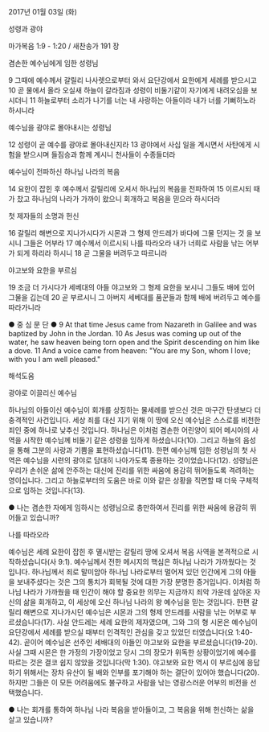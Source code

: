 2017년 01월 03일 (화)

성령과 광야



마가복음 1:9 - 1:20 / 새찬송가 191 장


겸손한 예수님에게 임한 성령님

9 그때에 예수께서 갈릴리 나사렛으로부터 와서 요단강에서 요한에게 세례를 받으시고 10 곧 물에서 올라 오실새 하늘이 갈라짐과 성령이 비둘기같이 자기에게 내려오심을 보시더니 11 하늘로부터 소리가 나기를 너는 내 사랑하는 아들이라 내가 너를 기뻐하노라 하시니라

예수님을 광야로 몰아내시는 성령님

12 성령이 곧 예수를 광야로 몰아내신지라 13 광야에서 사십 일을 계시면서 사탄에게 시험을 받으시며 들짐승과 함께 계시니 천사들이 수종들더라

예수님이 전파하신 하나님 나라의 복음

14 요한이 잡힌 후 예수께서 갈릴리에 오셔서 하나님의 복음을 전파하여 15 이르시되 때가 찼고 하나님의 나라가 가까이 왔으니 회개하고 복음을 믿으라 하시더라

첫 제자들의 소명과 헌신

16 갈릴리 해변으로 지나가시다가 시몬과 그 형제 안드레가 바다에 그물 던지는 것 을 보시니 그들은 어부라 17 예수께서 이르시되 나를 따라오라 내가 너희로 사람을 낚는 어부가 되게 하리라 하시니 18 곧 그물을 버려두고 따르니라

야고보와 요한을 부르심

19 조금 더 가시다가 세베대의 아들 야고보와 그 형제 요한을 보시니 그들도 배에 있어 그물을 깁는데 20 곧 부르시니 그 아버지 세베대를 품꾼들과 함께 배에 버려두고 예수를 따라가니라

● 중 심 문 단 ● 9 At that time Jesus came from Nazareth in Galilee and was baptized by John in the Jordan. 10 As Jesus was coming up out of the water, he saw heaven being torn open and the Spirit descending on him like a dove. 11 And a voice came from heaven: "You are my Son, whom I love; with you I am well pleased."

해석도움





광야로 이끌리신 예수님

하나님의 아들이신 예수님이 회개를 상징하는 물세례를 받으신 것은 마구간 탄생보다 더 충격적인 사건입니다. 세상 죄를 대신 지기 위해 이 땅에 오신 예수님은 스스로를 비천한 죄인 중에 하나로 낮추신 것입니다. 하나님은 이처럼 겸손한 어린양이 되어 메시야의 사역을 시작한 예수님께 비둘기 같은 성령을 임하게 하셨습니다(10). 그리고 하늘의 음성을 통해 그분의 사랑과 기쁨을 표현하셨습니다(11). 한편 예수님께 임한 성령님의 첫 사역은 예수님을 시련의 광야로 담대히 나아가도록 종용하는 것이었습니다(12). 성령님은 우리가 손쉬운 삶에 안주하는 대신에 진리를 위한 싸움에 용감히 뛰어들도록 격려하는 영이십니다. 그리고 하늘로부터의 도움은 바로 이와 같은 상황을 직면할 때 더욱 구체적으로 임하는 것입니다(13).

● 나는 겸손한 자에게 임하시는 성령님으로 충만하여서 진리를 위한 싸움에 용감히 뛰어들고 있습니까?

나를 따라오라

예수님은 세례 요한이 잡힌 후 멸시받는 갈릴리 땅에 오셔서 복음 사역을 본격적으로 시작하셨습니다(사 9:1). 예수님께서 전한 메시지의 핵심은 하나님 나라가 가까웠다는 것입니다. 하나님께서 죄로 말미암아 하나님 나라로부터 멀어져 있던 인간에게 그의 아들을 보내주셨다는 것은 그의 통치가 회복될 것에 대한 가장 분명한 증거입니다. 이처럼 하나님 나라가 가까웠을 때 인간이 해야 할 중요한 의무는 지금까지 죄악 가운데 살아온 자신의 삶을 회개하고, 이 세상에 오신 하나님 나라의 왕 예수님을 믿는 것입니다. 한편 갈릴리 해변으로 지나가시던 예수님은 시몬과 그의 형제 안드레를 사람을 낚는 어부로 부르셨습니다(17). 사실 안드레는 세례 요한의 제자였으며, 그와 그의 형 시몬은 예수님이 요단강에서 세례를 받으실 때부터 인격적인 관심을 갖고 있었던 터였습니다(요 1:40-42). 곧이어 예수님은 선주인 세배대의 아들인 야고보와 요한을 부르셨습니다(19-20). 사실 그때 시몬은 한 가정의 가장이었고 당시 그의 장모가 위독한 상황이었기에 예수를 따르는 것은 결코 쉽지 않았을 것입니다(막 1:30). 야고보와 요한 역시 이 부르심에 응답하기 위해서는 장차 유산이 될 배와 인부를 포기해야 하는 결단이 있어야 했습니다(20). 하지만 그들은 이 모든 어려움에도 불구하고 사람을 낚는 영광스러운 어부의 비전을 선택했습니다.

● 나는 회개를 통하여 하나님 나라 복음을 받아들이고, 그 복음을 위해 헌신하는 삶을 살고 있습니까?